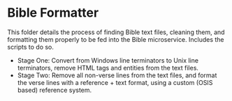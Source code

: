 # Bible Formatter

This folder details the process of finding Bible text files, cleaning them, and formatting them properly to be fed into
the Bible microservice. Includes the scripts to do so.

- Stage One: Convert from Windows line terminators to Unix line terminators, remove HTML tags and entities from the text
  files.
- Stage Two: Remove all non-verse lines from the text files, and format the verse lines with a reference + text format,
  using a custom (OSIS based) reference system. 